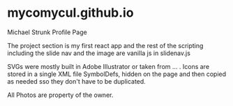 # mycomycul.github.io
Michael Strunk Profile Page

The project section is my first react app and the rest of the scripting including the slide nav and the image are vanilla js in slidenav.js

SVGs were mostly built in Adobe Illustrator or taken from ... . Icons are stored in a single XML file SymbolDefs, hidden on the page and then copied as needed sso they don't have to be duplicated.

All Photos are property of the owner.

